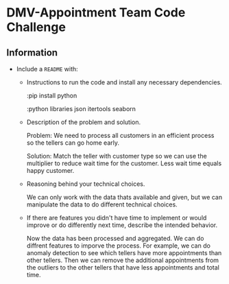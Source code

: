 # DMV-Appointment Team Code Challenge


## Information

* Include a `README` with:
  * Instructions to run the code and install any necessary dependencies.
    
    :pip install python
    
    
    :python libraries 
       json
       itertools
       seaborn
  
  * Description of the problem and solution.
    
    Problem: We need to process all customers in an efficient process so the tellers can go home early.
    
    Solution: Match the teller with customer type so we can use the multiplier to reduce wait time for the customer. Less wait time equals happy customer.

  * Reasoning behind your technical choices.
    
    We can only work with the data thats available and given, but we can manipulate the data to do different
    technical choices.

  * If there are features you didn't have time to implement or would improve or do differently next time, describe the intended behavior.

    Now the data has been processed and aggregated. We can do diffrent features to imporve the process.
    For example, we can do anomaly detection to see which tellers have more appointments than other tellers.
    Then we can remove the additional appointments from the outliers to the other tellers that have less appointments and total time.



